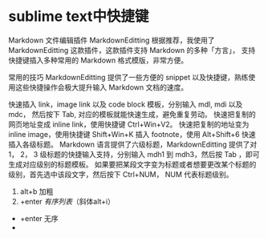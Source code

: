 # sublime text中快捷键

Markdown 文件编辑插件 MarkdownEditting
根据推荐，我使用了 MarkdownEditting 这款插件，这款插件支持 Markdown 的多种「方言」， 支持快捷键插入多种常用的 Markdown 格式模版，非常方便。

常用的技巧
MarkdownEditting 提供了一些方便的 snippet 以及快捷键，熟练使用这些快捷操作会极大提升输入 Markdown 文档的速度。

快速插入 link，image link 以及 code block 模板，分别输入 mdl, mdi 以及 mdc， 然后按下 Tab, 对应的模板就能快速生成，避免重复劳动。
快速把复制的网页地址变成 inline link，使用快捷键 Ctrl+Win+V2。
快速把复制的地址变为 inline image，使用快捷键 Shift+Win+K
插入 footnote，使用 Alt+Shift+6
快速插入各级标题。 Markdown 语言提供了六级标题，MarkdownEditting 提供了对 1， 2， 3 级标题的快捷输入支持，分别输入 mdh1 到 mdh3，然后按 Tab ，即可生成对应级别的标题模板。 如果要把某段文字变为标题或者想要更改某个标题的级别，首先选中该段文字，然后按下 Ctrl+NUM， NUM 代表标题级别。

1. alt+b 加粗
1. +enter _有序列表_（斜体alt+i）
* +enter 无序
* 